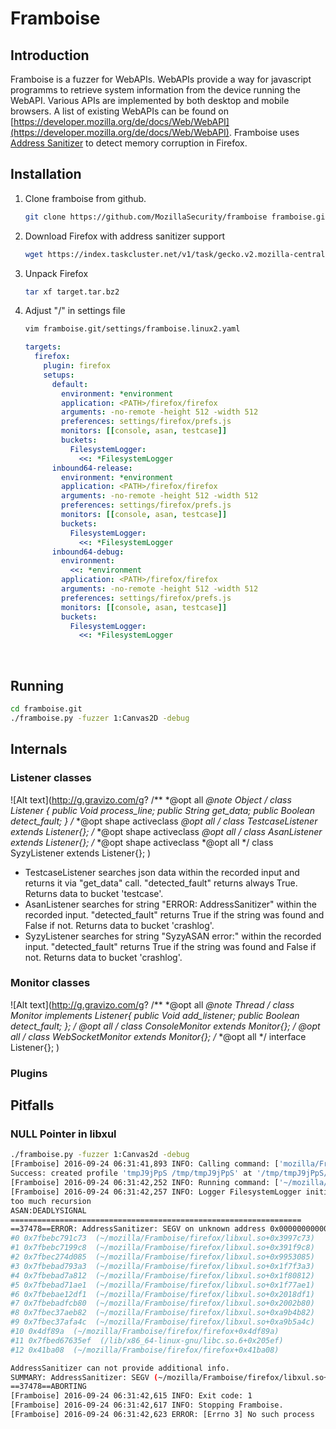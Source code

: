 # Framboise

## Introduction

Framboise is a fuzzer for WebAPIs. WebAPIs provide a way for javascript programms to retrieve system information from the device running the WebAPI.
Various APIs are implemented by both desktop and mobile browsers. A list of existing WebAPIs can be found on [https://developer.mozilla.org/de/docs/Web/WebAPI](https://developer.mozilla.org/de/docs/Web/WebAPI). Framboise uses [Address Sanitizer](https://developer.mozilla.org/en-US/docs/Mozilla/Testing/Firefox_and_Address_Sanitizer) to detect memory corruption in Firefox. 



## Installation

1. Clone framboise from github.

   ```bash
   git clone https://github.com/MozillaSecurity/framboise framboise.git
   ```


2. Download Firefox with address sanitizer support

   ```bash
   wget https://index.taskcluster.net/v1/task/gecko.v2.mozilla-central.latest.firefox.linux64-asan-opt/artifacts/public/build/target.tar.bz2
   ```

3. Unpack Firefox 

   ```bash
   tar xf target.tar.bz2
   ```

4. Adjust "<PATH>/" in settings file 

   ```bash
   vim framboise.git/settings/framboise.linux2.yaml
   ```

   ```yaml
   targets:
     firefox:
       plugin: firefox
       setups:
         default:
           environment: *environment
           application: <PATH>/firefox/firefox
           arguments: -no-remote -height 512 -width 512
           preferences: settings/firefox/prefs.js
           monitors: [[console, asan, testcase]]
           buckets:
             FilesystemLogger:
               <<: *FilesystemLogger
         inbound64-release:
           environment: *environment
           application: <PATH>/firefox/firefox
           arguments: -no-remote -height 512 -width 512
           preferences: settings/firefox/prefs.js
           monitors: [[console, asan, testcase]]
           buckets:
             FilesystemLogger:
               <<: *FilesystemLogger
         inbound64-debug:
           environment:
             <<: *environment
           application: <PATH>/firefox/firefox
           arguments: -no-remote -height 512 -width 512
           preferences: settings/firefox/prefs.js
           monitors: [[console, asan, testcase]]
           buckets:
             FilesystemLogger:
               <<: *FilesystemLogger
   ```

   ​

## Running

```bash
cd framboise.git
./framboise.py -fuzzer 1:Canvas2D -debug
```

## Internals

### Listener classes

![Alt text](http://g.gravizo.com/g?
/**
*@opt all
*@note Object
*/
class Listener {
        public Void process_line;
        public String get_data;
        public Boolean detect_fault;
}
/**
*@opt shape activeclass
*@opt all
*/
class TestcaseListener extends Listener{};
/**
*@opt shape activeclass
*@opt all
*/
class AsanListener extends Listener{};
/**
*@opt shape activeclass
*@opt all
*/
class SyzyListener extends Listener{};
)

* TestcaseListener searches json data within the recorded input and returns it via "get_data" call. "detected_fault" returns always True. Returns data to bucket 'testcase'.
* AsanListener searches for string "ERROR: AddressSanitizer" within the recorded input. "detected_fault" returns True if the string was found and False if not. Returns data to bucket 'crashlog'.
* SyzyListener searches for string "SyzyASAN error:" within the recorded input. "detected_fault" returns True if the string was found and False if not. Returns data to bucket 'crashlog'.

### Monitor classes

![Alt text](http://g.gravizo.com/g?
/**
*@opt all
*@note Thread
*/
class Monitor implements Listener{
        public Void add_listener;
        public Boolean detect_fault;
};
/**
*@opt all
*/
class ConsoleMonitor extends Monitor{};
/**
*@opt all
*/
class WebSocketMonitor extends Monitor{};
/**
*@opt all
*/
interface Listener{};
)


### Plugins


## Pitfalls

### NULL Pointer in libxul

```bash
./framboise.py -fuzzer 1:Canvas2d -debug
[Framboise] 2016-09-24 06:31:41,893 INFO: Calling command: ['mozilla/Framboise/firefox/firefox', '-no-remote', '-CreateProfile', 'tmpJ9jPpS /tmp/tmpJ9jPpS']
Success: created profile 'tmpJ9jPpS /tmp/tmpJ9jPpS' at '/tmp/tmpJ9jPpS/prefs.js'
[Framboise] 2016-09-24 06:31:42,252 INFO: Running command: ['~/mozilla/Framboise/firefox/firefox', '-P', 'tmpJ9jPpS', '-no-remote', '-height', '512', '-width', '512', 'file:///~mozilla/Framboise/framboise.git/index.html?ws-logger=0&seed=None&fuzzer=1:Canvas2d&with-events=False&timeout=0&with-set-timeout=False&debug=True&max-commands=100&with-set-interval=False']
[Framboise] 2016-09-24 06:31:42,257 INFO: Logger FilesystemLogger initialized.
too much recursion
ASAN:DEADLYSIGNAL
=================================================================
==37478==ERROR: AddressSanitizer: SEGV on unknown address 0x000000000000 (pc 0x7fbebc791c74 bp 0x7fff2f74bac0 sp 0x7fff2f74baa0 T0)
#0 0x7fbebc791c73  (~/mozilla/Framboise/firefox/libxul.so+0x3997c73)
#1 0x7fbebc7199c8  (~/mozilla/Framboise/firefox/libxul.so+0x391f9c8)
#2 0x7fbec274d085  (~/mozilla/Framboise/firefox/libxul.so+0x9953085)
#3 0x7fbebad793a3  (~/mozilla/Framboise/firefox/libxul.so+0x1f7f3a3)
#4 0x7fbebad7a812  (~/mozilla/Framboise/firefox/libxul.so+0x1f80812)
#5 0x7fbebad71ae1  (~/mozilla/Framboise/firefox/libxul.so+0x1f77ae1)
#6 0x7fbebae12df1  (~/mozilla/Framboise/firefox/libxul.so+0x2018df1)
#7 0x7fbebadfcb80  (~/mozilla/Framboise/firefox/libxul.so+0x2002b80)
#8 0x7fbec37aeb82  (~/mozilla/Framboise/firefox/libxul.so+0xa9b4b82)
#9 0x7fbec37afa4c  (~/mozilla/Framboise/firefox/libxul.so+0xa9b5a4c)
#10 0x4df89a  (~/mozilla/Framboise/firefox/firefox+0x4df89a)
#11 0x7fbed67635ef  (/lib/x86_64-linux-gnu/libc.so.6+0x205ef)
#12 0x41ba08  (~/mozilla/Framboise/firefox/firefox+0x41ba08)

AddressSanitizer can not provide additional info.
SUMMARY: AddressSanitizer: SEGV (~/mozilla/Framboise/firefox/libxul.so+0x3997c73)
==37478==ABORTING
[Framboise] 2016-09-24 06:31:42,615 INFO: Exit code: 1
[Framboise] 2016-09-24 06:31:42,617 INFO: Stopping Framboise.
[Framboise] 2016-09-24 06:31:42,623 ERROR: [Errno 3] No such process

```
